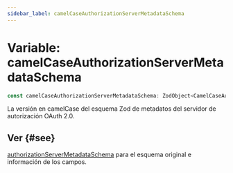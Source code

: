 ```yaml
---
sidebar_label: camelCaseAuthorizationServerMetadataSchema
---
```


# Variable: camelCaseAuthorizationServerMetadataSchema

```ts
const camelCaseAuthorizationServerMetadataSchema: ZodObject<CamelCaseAuthorizationServerMetadata>;
```

La versión en camelCase del esquema Zod de metadatos del servidor de autorización OAuth 2.0.

## Ver {#see}

[authorizationServerMetadataSchema](/references/js/variables/authorizationServerMetadataSchema.md) para el esquema original e información de los campos.